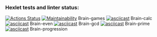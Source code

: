 ### Hexlet tests and linter status:
[![Actions Status](https://github.com/motya-creat/frontend-project-44/actions/workflows/hexlet-check.yml/badge.svg)](https://github.com/motya-creat/frontend-project-44/actions)
[![Maintainability](https://api.codeclimate.com/v1/badges/351a249a3e8edbc82fd1/maintainability)](https://codeclimate.com/github/motya-creat/frontend-project-44/maintainability)
Brain-games
[![asciicast](https://asciinema.org/a/1DJz7jvKz3GU5HmmC2fxBX2VZ.svg)](https://asciinema.org/a/1DJz7jvKz3GU5HmmC2fxBX2VZ)
Brain-calc
[![asciicast](https://asciinema.org/a/iD8fU1nc0dd3N1BhU3M2u92Lv.svg)](https://asciinema.org/a/iD8fU1nc0dd3N1BhU3M2u92Lv)
Brain-even
[![asciicast](https://asciinema.org/a/BvND1ShwuQYu1T27CxTJVGQoB.svg)](https://asciinema.org/a/BvND1ShwuQYu1T27CxTJVGQoB)
Brain-gcd
[![asciicast](https://asciinema.org/a/6seOUatEjD8WAL6RWQCjBAPkR.svg)](https://asciinema.org/a/6seOUatEjD8WAL6RWQCjBAPkR)
Brain-prime
[![asciicast](https://asciinema.org/a/JOv04wGddNaBpwFt6pkY8AC0r.svg)](https://asciinema.org/a/JOv04wGddNaBpwFt6pkY8AC0r)
Brain-progression

